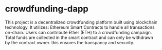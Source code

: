 # crowdfunding-dapp
This project is a decentralized crowdfunding platform built using blockchain technology. It utilizes: Ethereum Smart Contracts to handle all transactions on-chain. Users can contribute Ether (ETH) to a crowdfunding campaign. Total funds are collected in the smart contract and can only be withdrawn by the contract owner.
this ensures the transpancy and security.
